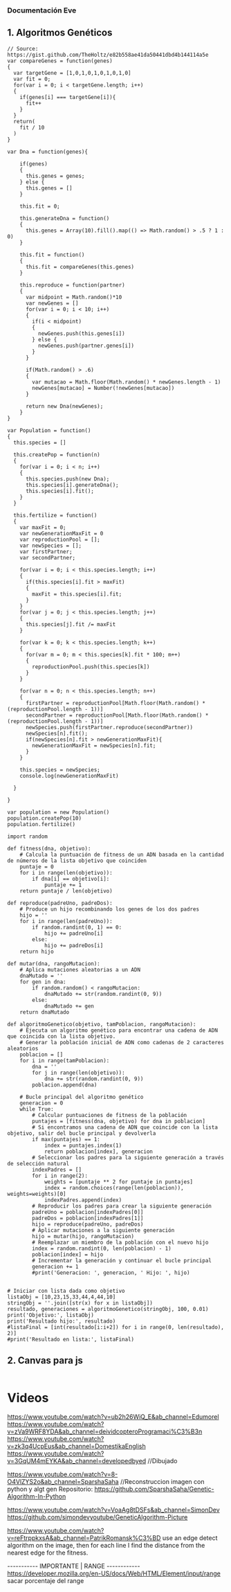 ### Documentación Eve

## 1. Algoritmos Genéticos

```
// Source: https://gist.github.com/TheHoltz/e82b558ae41da50441dbd4b144114a5e
var compareGenes = function(genes)
{
  var targetGene = [1,0,1,0,1,0,1,0,1,0]
  var fit = 0;
  for(var i = 0; i < targetGene.length; i++)
  {
    if(genes[i] === targetGene[i]){
      fit++
    }
  }
  return(
    fit / 10
  )
}

var Dna = function(genes){

    if(genes)
    {
      this.genes = genes;
    } else {
      this.genes = []
    }

    this.fit = 0;

    this.generateDna = function()
    {
      this.genes = Array(10).fill().map(() => Math.random() > .5 ? 1 : 0)
    }

    this.fit = function()
    {
      this.fit = compareGenes(this.genes)
    }

    this.reproduce = function(partner)
    {
      var midpoint = Math.random()*10
      var newGenes = []
      for(var i = 0; i < 10; i++)
      {
        if(i < midpoint)
        {
          newGenes.push(this.genes[i])
        } else {
          newGenes.push(partner.genes[i])
        }
      }

      if(Math.random() > .6)
      {
        var mutacao = Math.floor(Math.random() * newGenes.length - 1)
        newGenes[mutacao] = Number(!newGenes[mutacao])
      }

      return new Dna(newGenes);
    }
}

var Population = function()
{
  this.species = []

  this.createPop = function(n)
  {
    for(var i = 0; i < n; i++)
    {
      this.species.push(new Dna);
      this.species[i].generateDna();
      this.species[i].fit();
    }
  }

  this.fertilize = function()
  {
    var maxFit = 0;
    var newGenerationMaxFit = 0
    var reproductionPool = [];
    var newSpecies = [];
    var firstPartner;
    var secondPartner;

    for(var i = 0; i < this.species.length; i++)
    {
      if(this.species[i].fit > maxFit)
      {
        maxFit = this.species[i].fit;
      }
    }
    for(var j = 0; j < this.species.length; j++)
    {
      this.species[j].fit /= maxFit
    }
    
    for(var k = 0; k < this.species.length; k++)
    {
      for(var m = 0; m < this.species[k].fit * 100; m++)
      {
        reproductionPool.push(this.species[k])
      }
    }

    for(var n = 0; n < this.species.length; n++)
    {
      firstPartner = reproductionPool[Math.floor(Math.random() * (reproductionPool.length - 1))]
      secondPartner = reproductionPool[Math.floor(Math.random() * (reproductionPool.length - 1))]
      newSpecies.push(firstPartner.reproduce(secondPartner))
      newSpecies[n].fit();
      if(newSpecies[n].fit > newGenerationMaxFit){
        newGenerationMaxFit = newSpecies[n].fit;
      }
    }

    this.species = newSpecies;
    console.log(newGenerationMaxFit)

  }

}

var population = new Population()
population.createPop(10)
population.fertilize()

```

```
import random

def fitness(dna, objetivo):
    # Calcula la puntuación de fitness de un ADN basada en la cantidad de números de la lista objetivo que coinciden
    puntaje = 0
    for i in range(len(objetivo)):
        if dna[i] == objetivo[i]:
            puntaje += 1
    return puntaje / len(objetivo)

def reproduce(padreUno, padreDos):
    # Produce un hijo recombinando los genes de los dos padres
    hijo = ''
    for i in range(len(padreUno)):
        if random.randint(0, 1) == 0:
            hijo += padreUno[i]
        else:
            hijo += padreDos[i]
    return hijo

def mutar(dna, rangoMutacion):
    # Aplica mutaciones aleatorias a un ADN
    dnaMutado = ''
    for gen in dna:
        if random.random() < rangoMutacion:
            dnaMutado += str(random.randint(0, 9))
        else:
            dnaMutado += gen
    return dnaMutado

def algoritmoGenetico(objetivo, tamPoblacion, rangoMutacion):
    # Ejecuta un algoritmo genético para encontrar una cadena de ADN que coincida con la lista objetivo.
    # Generar la población inicial de ADN como cadenas de 2 caracteres aleatorios
    poblacion = []
    for i in range(tamPoblacion):
        dna = ''
        for j in range(len(objetivo)):
            dna += str(random.randint(0, 9))
        poblacion.append(dna)

    # Bucle principal del algoritmo genético
    generacion = 0
    while True:
        # Calcular puntuaciones de fitness de la población
        puntajes = [fitness(dna, objetivo) for dna in poblacion]
        # Si encontramos una cadena de ADN que coincide con la lista objetivo, salir del bucle principal y devolverla
        if max(puntajes) == 1:
            index = puntajes.index(1)
            return poblacion[index], generacion
        # Seleccionar los padres para la siguiente generación a través de selección natural
        indexPadres = []
        for i in range(2):
            weights = [puntaje ** 2 for puntaje in puntajes]
            index = random.choices(range(len(poblacion)), weights=weights)[0]
            indexPadres.append(index)
        # Reproducir los padres para crear la siguiente generación
        padreUno = poblacion[indexPadres[0]]
        padreDos = poblacion[indexPadres[1]]
        hijo = reproduce(padreUno, padreDos)
        # Aplicar mutaciones a la siguiente generación
        hijo = mutar(hijo, rangoMutacion)
        # Reemplazar un miembro de la población con el nuevo hijo
        index = random.randint(0, len(poblacion) - 1)
        poblacion[index] = hijo
        # Incrementar la generación y continuar el bucle principal
        generacion += 1
        #print('Generacion: ', generacion, ' Hijo: ', hijo)


# Iniciar con lista dada como objetivo
listaObj = [10,23,15,33,44,4,44,10]
stringObj = ''.join([str(x) for x in listaObj])
resultado, generaciones = algoritmoGenetico(stringObj, 100, 0.01)
print('Objetivo:', listaObj)
print('Resultado hijo:', resultado)
#listaFinal = [int(resultado[i:i+2]) for i in range(0, len(resultado), 2)]
#print('Resultado en lista:', listaFinal)
```

## 2. Canvas para js
```
```

# Videos
https://www.youtube.com/watch?v=ub2h26WiQ_E&ab_channel=Edumorel
https://www.youtube.com/watch?v=zVa9WRF8YDA&ab_channel=deividcopteroProgramaci%C3%B3n
https://www.youtube.com/watch?v=zk3q4UcpEus&ab_channel=DomestikaEnglish
https://www.youtube.com/watch?v=3GqUM4mEYKA&ab_channel=developedbyed //Dibujado

https://www.youtube.com/watch?v=8-O4VlZYS2o&ab_channel=SparshaSaha //Reconstruccion imagen con python y algt gen
Repositorio: https://github.com/SparshaSaha/Genetic-Algorithm-In-Python

https://www.youtube.com/watch?v=VoaAg8tDSFs&ab_channel=SimonDev
https://github.com/simondevyoutube/GeneticAlgorithm-Picture

https://www.youtube.com/watch?v=reFtrppkxsA&ab_channel=PatrikRomansk%C3%BD
use an edge detect algorithm on the image, then for each line I find the distance from the nearest edge for the fitness.


 ----------- IMPORTANTE  | RANGE ------------
 https://developer.mozilla.org/en-US/docs/Web/HTML/Element/input/range
 sacar porcentaje del range

 